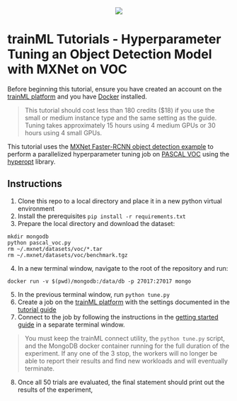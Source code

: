 <!--- Licensed to the trainML under one -->
<!--- or more contributor license agreements.  See the NOTICE file -->
<!--- distributed with this work for additional information -->
<!--- regarding copyright ownership.  The trainML this file -->
<!--- to you under the Apache License, Version 2.0 (the -->
<!--- "License"); you may not use this file except in compliance -->
<!--- with the License.  You may obtain a copy of the License at -->

<!---   http://www.apache.org/licenses/LICENSE-2.0 -->

<!--- Unless required by applicable law or agreed to in writing, -->
<!--- software distributed under the License is distributed on an -->
<!--- "AS IS" BASIS, WITHOUT WARRANTIES OR CONDITIONS OF ANY -->
<!--- KIND, either express or implied.  See the License for the -->
<!--- specific language governing permissions and limitations -->
<!--- under the License. -->

<div align="center">
  <a href="https://www.trainml.ai/"><img src="https://www.trainml.ai/static/img/trainML-logo-purple.png"></a><br>
</div>


trainML Tutorials - Hyperparameter Tuning an Object Detection Model with MXNet on VOC
=====
Before beginning this tutorial, ensure you have created an account on the [trainML platform](https://app.trainml.ai) and you have [Docker](https://docs.docker.com/get-docker/) installed.

> This tutorial should cost less than 180 credits (\$18) if you use the small or medium instance type and the same setting as the guide. Tuning takes approximately 15 hours using 4 medium GPUs or 30 hours using 4 small GPUs.

This tutorial uses the [MXNet Faster-RCNN object detection example](https://gluon-cv.mxnet.io/build/examples_detection/train_faster_rcnn_voc.html) to perform a parallelized hyperparameter tuning job on [PASCAL VOC](http://host.robots.ox.ac.uk/pascal/VOC/) using the [hyperopt](https://github.com/hyperopt/hyperopt) library.

## Instructions

1. Clone this repo to a local directory and place it in a new python virtual environment
2. Install the prerequisites `pip install -r requirements.txt`
3. Prepare the local directory and download the dataset:

```
mkdir mongodb
python pascal_voc.py
rm ~/.mxnet/datasets/voc/*.tar
rm ~/.mxnet/datasets/voc/benchmark.tgz
```
4. In a new terminal window, navigate to the root of the repository and run:

```
docker run -v $(pwd)/mongodb:/data/db -p 27017:27017 mongo
```
5.  In the previous terminal window, run `python tune.py`
6. Create a job on the [trainML platform](https://app.trainml.ai) with the settings documented in the [tutorial guide](https://docs.trainml.ai/tutorials/basic/mxnet-voc-object-detection-hyperparameter-tuning#starting-trainml-workers)
7. Connect to the job by following the instructions in the [getting started guide](https://docs.trainml.ai/getting-started/running-training#monitoring-the-job) in a separate terminal window.

> You must keep the trainML connect utility, the `python tune.py` script, and the MongoDB docker container running for the full duration of the experiment. If any one of the 3 stop, the workers will no longer be able to report their results and find new workloads and will eventually terminate.

8. Once all 50 trials are evaluated, the final statement should print out the results of the experiment,